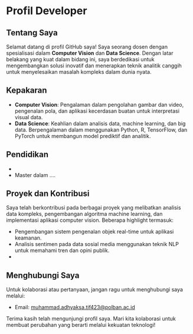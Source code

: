 # Profil Developer

## Tentang Saya

Selamat datang di profil GitHub saya! Saya seorang dosen dengan spesialisasi dalam **Computer Vision** dan **Data Science**. Dengan latar belakang yang kuat dalam bidang ini, saya berdedikasi untuk mengembangkan solusi inovatif dan menerapkan teknik analitik canggih untuk menyelesaikan masalah kompleks dalam dunia nyata.

## Kepakaran

- **Computer Vision**: Pengalaman dalam pengolahan gambar dan video, pengenalan pola, dan aplikasi kecerdasan buatan untuk interpretasi visual data.
- **Data Science**: Keahlian dalam analisis data, machine learning, dan big data. Berpengalaman dalam menggunakan Python, R, TensorFlow, dan PyTorch untuk membangun model prediktif dan analitik.

## Pendidikan

- 
- Master dalam ....

## Proyek dan Kontribusi

Saya telah berkontribusi pada berbagai proyek yang melibatkan analisis data kompleks, pengembangan algoritma machine learning, dan implementasi aplikasi computer vision. Beberapa highlight termasuk:

- Pengembangan sistem pengenalan objek real-time untuk aplikasi keamanan.
- Analisis sentimen pada data sosial media menggunakan teknik NLP untuk memahami tren dan opini publik.
- 


## Menghubungi Saya

Untuk kolaborasi atau pertanyaan, jangan ragu untuk menghubungi saya melalui:

- Email: muhammad.adhyaksa.tif423@polban.ac.id

Terima kasih telah mengunjungi profil saya. Mari kita kolaborasi untuk membuat perubahan yang berarti melalui kekuatan teknologi!
